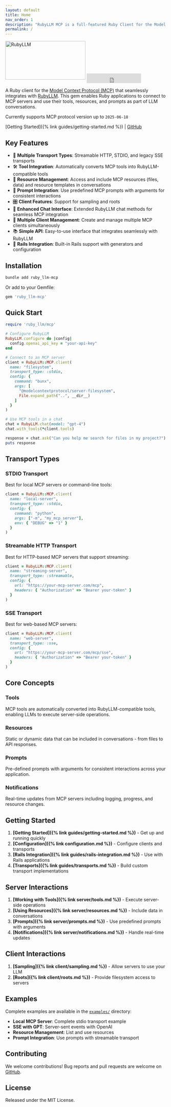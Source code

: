 ```yaml
---
layout: default
title: Home
nav_order: 1
description: "RubyLLM MCP is a full-featured Ruby Client for the Model Context Protocol (MCP)."
permalink: /
---
```


<div class="logo-container">
  <img src="/assets/images/rubyllm-mcp-logo-type.svg" alt="RubyLLM" height="120" width="250">
  <iframe src="https://ghbtns.com/github-btn.html?user=patvice&repo=ruby_llm-mcp&type=star&count=true&size=large" frameborder="0" scrolling="0" width="170" height="30" title="GitHub" style="vertical-align: middle; display: inline-block;"></iframe>
</div>

A Ruby client for the [Model Context Protocol (MCP)](https://modelcontextprotocol.io/) that seamlessly integrates with [RubyLLM](https://github.com/crmne/ruby_llm). This gem enables Ruby applications to connect to MCP servers and use their tools, resources, and prompts as part of LLM conversations.

Currently supports MCP protocol version up to `2025-06-18`

[Getting Started]({% link guides/getting-started.md %}) | [GitHub](https://github.com/patvice/ruby_llm-mcp)

## Key Features

- 🔌 **Multiple Transport Types**: Streamable HTTP, STDIO, and legacy SSE transports
- 🛠️ **Tool Integration**: Automatically converts MCP tools into RubyLLM-compatible tools
- 📄 **Resource Management**: Access and include MCP resources (files, data) and resource templates in conversations
- 🎯 **Prompt Integration**: Use predefined MCP prompts with arguments for consistent interactions
- 🎛️ **Client Features**: Support for sampling and roots
- 🎨 **Enhanced Chat Interface**: Extended RubyLLM chat methods for seamless MCP integration
- 🔄 **Multiple Client Management**: Create and manage multiple MCP clients simultaneously
- 📚 **Simple API**: Easy-to-use interface that integrates seamlessly with RubyLLM
- 🚀 **Rails Integration**: Built-in Rails support with generators and configuration

## Installation

```bash
bundle add ruby_llm-mcp
```

Or add to your Gemfile:

```ruby
gem 'ruby_llm-mcp'
```

## Quick Start

```ruby
require 'ruby_llm/mcp'

# Configure RubyLLM
RubyLLM.configure do |config|
  config.openai_api_key = "your-api-key"
end

# Connect to an MCP server
client = RubyLLM::MCP.client(
  name: "filesystem",
  transport_type: :stdio,
  config: {
    command: "bunx",
    args: [
      "@modelcontextprotocol/server-filesystem",
      File.expand_path("..", __dir__)
    ]
  }
)

# Use MCP tools in a chat
chat = RubyLLM.chat(model: "gpt-4")
chat.with_tools(*client.tools)

response = chat.ask("Can you help me search for files in my project?")
puts response
```

## Transport Types

### STDIO Transport

Best for local MCP servers or command-line tools:

```ruby
client = RubyLLM::MCP.client(
  name: "local-server",
  transport_type: :stdio,
  config: {
    command: "python",
    args: ["-m", "my_mcp_server"],
    env: { "DEBUG" => "1" }
  }
)
```

### Streamable HTTP Transport

Best for HTTP-based MCP servers that support streaming:

```ruby
client = RubyLLM::MCP.client(
  name: "streaming-server",
  transport_type: :streamable,
  config: {
    url: "https://your-mcp-server.com/mcp",
    headers: { "Authorization" => "Bearer your-token" }
  }
)
```

### SSE Transport

Best for web-based MCP servers:

```ruby
client = RubyLLM::MCP.client(
  name: "web-server",
  transport_type: :sse,
  config: {
    url: "https://your-mcp-server.com/mcp/sse",
    headers: { "Authorization" => "Bearer your-token" }
  }
)
```

## Core Concepts

### Tools

MCP tools are automatically converted into RubyLLM-compatible tools, enabling LLMs to execute server-side operations.

### Resources

Static or dynamic data that can be included in conversations - from files to API responses.

### Prompts

Pre-defined prompts with arguments for consistent interactions across your application.

### Notifications

Real-time updates from MCP servers including logging, progress, and resource changes.

## Getting Started

1. **[Getting Started]({% link guides/getting-started.md %})** - Get up and running quickly
2. **[Configuration]({% link configuration.md %})** - Configure clients and transports
3. **[Rails Integration]({% link guides/rails-integration.md %})** - Use with Rails applications
4. **[Transports]({% link guides/transports.md %})** - Build custom transport implementations

## Server Interactions

1. **[Working with Tools]({% link server/tools.md %})** - Execute server-side operations
2. **[Using Resources]({% link server/resources.md %})** - Include data in conversations
3. **[Prompts]({% link server/prompts.md %})** - Use predefined prompts with arguments
4. **[Notifications]({% link server/notifications.md %})** - Handle real-time updates

## Client Interactions

1. **[Sampling]({% link client/sampling.md %})** - Allow servers to use your LLM
2. **[Roots]({% link client/roots.md %})** - Provide filesystem access to servers

## Examples

Complete examples are available in the [`examples/`](https://github.com/patvice/ruby_llm-mcp/tree/main/examples) directory:

- **Local MCP Server**: Complete stdio transport example
- **SSE with GPT**: Server-sent events with OpenAI
- **Resource Management**: List and use resources
- **Prompt Integration**: Use prompts with streamable transport

## Contributing

We welcome contributions! Bug reports and pull requests are welcome on [GitHub](https://github.com/patvice/ruby_llm-mcp).

## License

Released under the MIT License.
